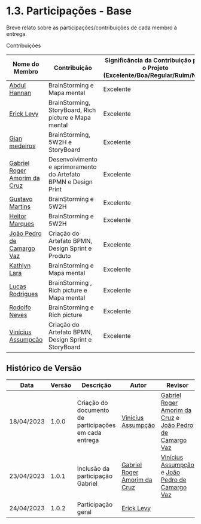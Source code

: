 # 1.3. Participações - Base

Breve relato sobre as participações/contribuições de cada membro à entrega. 


Contribuições 

|Nome do Membro | Contribuição | Significância da Contribuição para o Projeto (Excelente/Boa/Regular/Ruim/Nula) |
| -- | -- | -- |
| [Abdul Hannan](https://github.com/hannanhunny01) | BrainStorming e Mapa mental | Excelente |
| [Erick Levy](https://github.com/Ericklevy) | BrainStorming, StoryBoard, Rich picture e Mapa mental | Excelente |
| [Gian medeiros](https://github.com/GianMedeiros) | BrainStorming, 5W2H e StoryBoard | Excelente |
| [Gabriel Roger Amorim da Cruz](https://github.com/GabrielRoger07) | Desenvolvimento e aprimoramento do Artefato BPMN e Design Print | Excelente |
| [Gustavo Martins](https://github.com/gustavomartins-github) | BrainStorming e 5W2H | Excelente |
| [Heitor Marques](https://github.com/heitormsb) | BrainStorming e 5W2H  | Excelente |
| [João Pedro de Camargo Vaz](https://github.com/JoaoPedro0803) |  Criação do Artefato BPMN, Design Sprint e Produto | Excelente |
| [Kathlyn Lara](https://github.com/klmurussi)  |BrainStorming e Mapa mental |  Excelente |
| [Lucas Rodrigues](https://github.com/nickby2) | BrainStorming , Rich picture e Mapa mental |  Excelente |
| [Rodolfo Neves](https://github.com/roddas) |BrainStorming e Rich picture |  Excelente |
| [Vinícius Assumpção](https://github.com/viniman27) |  Criação do Artefato BPMN, Design Sprint e StoryBoard  | Excelente |







## Histórico de Versão

|    Data    | Versão |            Descrição           |       Autor     |    Revisor    |
|  --------  |  ----  |            ----------          | --------------- |    -------    |
| 18/04/2023 |  1.0.0 |  Criação do documento de participações em cada entrega    |   [Vinícius Assumpção](https://github.com/viniman27)| [Gabriel Roger Amorim da Cruz](https://github.com/GabrielRoger07) e [João Pedro de Camargo Vaz](https://github.com/JoaoPedro0803)|
| 23/04/2023 | 1.0.1 | Inclusão da participação Gabriel | [Gabriel Roger Amorim da Cruz](https://github.com/GabrielRoger07) | [Vinícius Assumpção](https://github.com/viniman27) e [João Pedro de Camargo Vaz](https://github.com/JoaoPedro0803) |
| 24/04/2023 | 1.0.2 | Participação geral | [Erick Levy](https://github.com/Ericklevy) |  |
